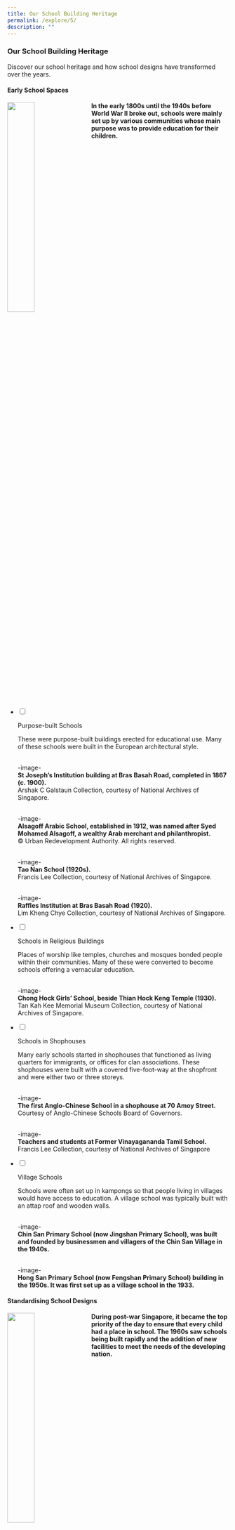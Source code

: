 ```yaml
---
title: Our School Building Heritage
permalink: /explore/5/
description: ""
---
```

### **Our School Building Heritage**
Discover our school heritage and how school designs have transformed over the years.

#### **Early School Spaces**

<img src="/images/schbuildingheritage.png" style="width:35%;margin-right:15px;" align = "left">
<b>In the early 1800s until the 1940s before World War II broke out, schools were mainly set up by various communities whose main purpose was to provide education for their children.</b>

<br clear="left">

<ul class="jekyllcodex_accordion">  
  
<li>  
  
<input type="checkbox" id="accordion1">  
  
<label for="accordion1">Purpose-built Schools</label>  
  
<div>  
  
<p>
These were purpose-built buildings erected for educational use. Many of these schools were built in the European architectural style.<br><br>
	
-image-<br>
<b>St Joseph’s Institution building at Bras Basah Road, completed in 1867 (c. 1900).</b><br>Arshak C Galstaun Collection, courtesy of National Archives of Singapore.<br><br>
	
-image-<br>
<b>Alsagoff Arabic School, established in 1912, was named after Syed Mohamed Alsagoff, a wealthy Arab merchant and philanthropist.</b><br>© Urban Redevelopment Authority. All rights reserved.<br><br>
	
-image-<br>
<b>Tao Nan School (1920s).</b><br>Francis Lee Collection, courtesy of National Archives of Singapore.<br><br>
	
-image-<br>
<b>Raffles Institution at Bras Basah Road (1920).</b><br>Lim Kheng Chye Collection, courtesy of National Archives of Singapore.

</p>  
  
</div>  
  
</li>  
<li>  
  
<input type="checkbox" id="accordion2">  
  
<label for="accordion2">Schools in Religious Buildings</label>  
  
<div>  
  
<p>
Places of worship like temples, churches and mosques bonded people within their communities. Many of these were converted to become schools offering a vernacular education.<br><br>

-image-<br>
<b>Chong Hock Girls’ School, beside Thian Hock Keng Temple (1930).</b><br>Tan Kah Kee Memorial Museum Collection, courtesy of National Archives of Singapore.
	
</p>  
  
</div>  
  
</li>  
  
<li>  
  
<input type="checkbox" id="accordion3">  
  
<label for="accordion3">Schools in Shophouses</label>  
  
<div>  
  
<p>
Many early schools started in shophouses that functioned as living quarters for immigrants, or offices for clan associations. These shophouses were built with a covered five-foot-way at the shopfront and were either two or three storeys.<br><br>
	
-image-<br>	
<b>The first Anglo-Chinese School in a shophouse at 70 Amoy Street.</b><br>Courtesy of Anglo-Chinese Schools Board of Governors.<br><br>
	
-image-<br>
<b>Teachers and students at Former Vinayagananda Tamil School.</b><br>
Francis Lee Collection, courtesy of National Archives of Singapore
  
</p>  
  
</div>  
  
</li>  
	
<li>  
  
<input type="checkbox" id="accordion4">  
  
<label for="accordion4">Village Schools</label>  
  
<div>  
  
<p>
Schools were often set up in kampongs so that people living in villages would have access to education. A village school was typically built with an attap roof and wooden walls.<br><br>
	
-image-<br>	
<b>Chin San Primary School (now Jingshan Primary School), was built and founded by businessmen and villagers of the Chin San Village in the 1940s.</b><br><br>
	
-image-<br>
<b>Hong San Primary School (now Fengshan Primary School) building in the 1950s. It was first set up as a village school in the 1933.</b>

</p>  
  
</div>  
  
</li>  	
  
</ul>

#### **Standardising School Designs**

<img src="/images/schbuildingheritage.png" style="width:35%;margin-right:15px;" align = "left">
<b>During post-war Singapore, it became the top priority of the day to ensure that every child had a place in school. The 1960s saw schools being built rapidly and the addition of new facilities to meet the needs of the developing nation.</b>

<br clear="left">

<ul class="jekyllcodex_accordion">  
  
<li>  
  
<input type="checkbox" id="accordion5">  
  
<label for="accordion5">Multi-Storey Schools</label>  
  
<div>  
  
<p>
Under the 1947 Ten-Year Programme, five standard school designs were created. This included multi-storey school buildings which were proposed to maximise land space. By building upwards, schools were able to increase student enrolment and accommodate more facilities.<br><br>

-image-<br>
<b>One of the school designs during the 1950s.</b><br>Ministry of Information and the Arts Collection, courtesy of National Archives of Singapore.<br><br>

-image-<br>
<b>A three-storey primary school by Public Works Department (1955).</b><br>Public Works Department Collection, courtesy of National Archives of Singapore.<br><br>

-image-<br>
<b>A four-storey school building with a playing field (1958).</b><br>
Ministry of Information and the Arts Collection, courtesy of National Archives of Singapore.

</p>  
  
</div>  
  
</li>  
<li>  
  
<input type="checkbox" id="accordion6">  
  
<label for="accordion6">Technical Schools</label>  
  
<div>  
  
<p>
As the nation shifted its focus towards technical and science education, technical schools were built and facilities were expanded to accommodate the curriculum. Science laboratories, metal and carpentry workshops and home economic rooms became standard features in schools. <br><br>

-image-<br>
<b>Metal workshop of Serangoon Secondary Technical School and Thomson Primary Technical School (1964).</b><br>
Ministry of Information and the Arts Collection, courtesy of National Archives of Singapore.<br><br>

-image-<br>
<b>Home economics room of Serangoon Secondary Technical School and Thomson Primary Technical School (1964).</b><br>
Ministry of Information and the Arts Collection, courtesy of National Archives of Singapore.<br><br>

-image-<br>	
<b>Students at the science laboratory of Upper Serangoon Technical School (1966).</b><br>Ministry of Information and the Arts Collection, courtesy of National Archives of Singapore.<br><br>

-image-<br>	
<b>Technical workshop at Kim Seng Technical School (1966).</b><br>Ministry of Information and the Arts Collection, courtesy of National Archives of Singapore.
	
</p>  
  
</div>  
  
</li>  
  
<li>  
  
<input type="checkbox" id="accordion7">  
  
<label for="accordion7">Integrated Schools</label>  
  
<div>  
  
<p>
Integrated schools were created to foster bonding among students from two or more language streams. The typical design for primary schools was a four-storey H-shaped building. For secondary schools, the design incorporated facilities for academic, science and technical education.<br><br>
	
-image-<br>	
<b>Tanglin Integrated Primary School with the typical H-shaped design (1964).</b><br>Ministry of Information and the Arts Collection, courtesy of National Archives of Singapore.<br><br>
	
-image-<br>
<b>Technical facilities at Serangoon Garden Integrated Secondary Technical School (1964).</b><br>Ministry of Information and the Arts Collection, courtesy of National Archives of Singapore.<br><br>
	
-image-<br>
<b>Science laboratory of Tanglin Integrated Secondary Technical School (1966).</b><br>Ministry of Information and the Arts Collection, courtesy of National Archives of Singapore.
  
</p>  
  
</div>  
  
</li>  
  
</ul>

#### **Breaking the Mould**

<img src="/images/schbuildingheritage.png" style="width:35%;margin-right:15px;" align = "left">
<b>With a growing population in the 1970s and 1980s, more schools were built in new housing estates. These schools sported new designs and were equipped with modern facilities. Over the years, many schools developed their own architectural identity.</b>

<br clear="left">

<ul class="jekyllcodex_accordion">  
  
<li>  
  
<input type="checkbox" id="accordion8">  
  
<label for="accordion8">Junior Colleges</label>  
  
<div>  
  
<p>
In 1969, the first junior college, National Junior College, was established. Every junior college was given a six-hectare plot of land and equipped with lecture theatres, audio-visual rooms, language and computer laboratories, multi-purpose halls as well as a host of sports facilities.<br><br>

-image-<br>
<b>First junior college, National Junior College at Linden Drive (1968).</b><br><br>

-image-<br>
<b>Second government junior college, Temasek Junior College in 1976 with improvements made based on the first junior college.</b><br><br>

-image-<br>
<b>One of the seven junior colleges, Raffles Junior College in the early 1980s. This follows the success of the initial Junior College Building Programme in the 1970s.</b>

</p>  
  
</div>  
  
</li>  
<li>  
  
<input type="checkbox" id="accordion9">  
  
<label for="accordion9">'1980' Generation Schools</label>  
  
<div>  
  
<p>
New school designs sprang up in emerging housing estates. 12 different plans were introduced and each had a unique design identity. A common school design was a large sloping tiled roof and a steel space frame over a concourse.<br><br>

-image-<br>
<b>School design of the 1980s, featuring a sloping tiled roof as seen at Bedok Town Secondary School (1984).</b><br><br>

-image-<br>
<b>Radin Mas Primary School at Bukit Purmei Avenue.</b><br><br>

-image-<br>
<b>Jing Shan Primary School at Jalan Lempong with a cubist design for a visually distinctive look.</b>
	
</p>  
  
</div>  
  
</li>  
  
<li>  
  
<input type="checkbox" id="accordion10">  
  
<label for="accordion10">PRIME</label>  
  
<div>  
  
<p>
In 1999, MOE launched Programme for Rebuilding and Improving Existing Schools (PRIME) in line with the vision of ‘Thinking Schools, Learning Nation’. Schools constructed before 1997 would be upgraded or rebuilt in phases, to ensure a conducive environment for teaching and learning.<br><br>

-image-<br>	
<b>Bukit View Primary School after PRIME upgrading in 2001, with improved facilities such as a new classroom block and additional computer and science laboratories.</b><br><br>

-image-<br>	
<b>Fajar Secondary School with a new building frontage after PRIME upgrading.</b><br><br>

-image-<br>	
<b>Changkat Primary School at its present premise in 2004, after relocating from an external holding site due to PRIME.</b>
  
</p>  
  
</div>  
  
</li>  
	
<li>  
  
<input type="checkbox" id="accordion11">  
  
<label for="accordion11">FlexSI</label>  
  
<div>  
  
<p>
Complementing PRIME, Flexible School Infrastructure (FlexSI) framework was introduced in 2005 to give primary and secondary schools more control over their spaces. This provided school infrastructure with greater flexibility in teaching and learning.<br><br>

-image-<br>
<b>Many-In-One Room that can be converted for different learning activities.</b><br><br>

-image-<br>
<b>Modular furniture are used to facilitate large group lectures.</b><br><br>

-image-<br>
<b>External areas, such as an outdoor learning trail, is converted into a learning space for students.</b><br><br>

-image-<br>
<b>Outdoor amphitheatre at Fairfield Methodist Primary School supports the visual and performing arts.</b>
	
</p>  
  
</div>  
  
</li>
	
<li>  
  
<input type="checkbox" id="accordion12">  
  
<label for="accordion12">Indoor Sports Hall</label>  
  
<div>  
  
<p>
In 2006, MOE announced the provision of an indoor sports hall in schools to promote greater sports participation. Schools were able to vary the design of their sports hall to match students’ needs and construct different sports facilities indoors.<br><br>

-image-<br>	
<b>Unity Primary School has an indoor sports hall elevated over a court.</b><br><br>

-image-<br>	
<b>Fajar Secondary School’s newly renovated indoor sports hall.</b><br><br>

-image-<br>	
<b>CHIJ Secondary (Toa Payoh) has an indoor sports hall located on the roof level, above their multi-purpose hall.</b>
  
</p>  
  
</div>  
  
</li>  
	
<li>  
  
<input type="checkbox" id="accordion13">  
  
<label for="accordion13">MOE Kindergartens</label>  
  
<div>  
  
<p>
MOE also launched their first five pilot MOE Kindergartens in 2014 to provide affordable, quality pre-school education. Located within primary schools and community spaces, these schools are designed to provide purposeful spaces for learn and play.<br><br>

-image-<br>
<b>Inviting indoor spaces to support teaching and learning.</b><br><br>

-image-<br>
<b>Specially designed outdoor spaces to engage and excite children.</b>


	
  
</p>  
  
</div>  
  
</li>  	
	
</ul>